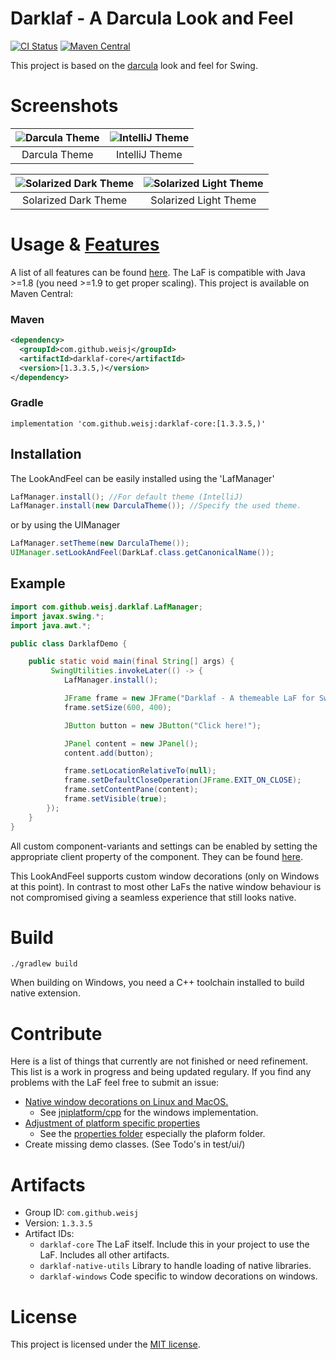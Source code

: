 # Darklaf - A Darcula Look and Feel

[![CI Status](https://github.com/weisJ/darklaf/workflows/CI/badge.svg?branch=master)](https://github.com/weisJ/darklaf/actions)
[![Maven Central](https://img.shields.io/maven-central/v/com.github.weisj/darklaf-core?label=Maven%20Central)](https://search.maven.org/artifact/com.github.weisj/darklaf-core)

This project is based on the [darcula](https://github.com/bulenkov/Darcula) look and feel for Swing.

# Screenshots
![Darcula Theme](https://github.com/weisJ/darklaf/blob/master/img/file_chooser_darcula.png) | ![IntelliJ Theme](https://github.com/weisJ/darklaf/blob/master/img/file_chooser_intellij.png)
:-------------------------:|:-------------------------:
Darcula Theme | IntelliJ Theme

![Solarized Dark Theme](https://github.com/weisJ/darklaf/blob/master/img/file_chooser_solarized_dark.png) | ![Solarized Light Theme](https://github.com/weisJ/darklaf/blob/master/img/file_chooser_solarized_light.png)
:-------------------------:|:-------------------------:
Solarized Dark Theme | Solarized Light Theme

# Usage & [Features](https://github.com/weisJ/darklaf/wiki/Features)
A list of all features can be found [here](https://github.com/weisJ/darklaf/wiki/Features).
The LaF is compatible with Java >=1.8 (you need >=1.9 to get proper scaling).
This project is available on Maven Central:
### Maven
````xml
<dependency>
  <groupId>com.github.weisj</groupId>
  <artifactId>darklaf-core</artifactId>
  <version>[1.3.3.5,)</version>
</dependency>
````
### Gradle
````
implementation 'com.github.weisj:darklaf-core:[1.3.3.5,)'
````

## Installation
The LookAndFeel can be easily installed using the 'LafManager'
````java
LafManager.install(); //For default theme (IntelliJ)
LafManager.install(new DarculaTheme()); //Specify the used theme.
````
or by using the UIManager
````java
LafManager.setTheme(new DarculaTheme());
UIManager.setLookAndFeel(DarkLaf.class.getCanonicalName());
````

## Example
````java
import com.github.weisj.darklaf.LafManager;
import javax.swing.*;
import java.awt.*;

public class DarklafDemo {

    public static void main(final String[] args) {
         SwingUtilities.invokeLater(() -> {
            LafManager.install();

            JFrame frame = new JFrame("Darklaf - A themeable LaF for Swing");
            frame.setSize(600, 400);

            JButton button = new JButton("Click here!");

            JPanel content = new JPanel();
            content.add(button);

            frame.setLocationRelativeTo(null);
            frame.setDefaultCloseOperation(JFrame.EXIT_ON_CLOSE);
            frame.setContentPane(content);
            frame.setVisible(true);
        });
    }
}
````

All custom component-variants and settings can be enabled by setting the appropriate client
property of the component.
They can be found [here](https://github.com/weisJ/darklaf/wiki/Features#alternative-visualsbehaviour-for-components).

This LookAndFeel supports custom window decorations (only on Windows at this point). In contrast to most other LaFs the native window behaviour is not compromised giving a seamless experience that still looks native.

# Build

    ./gradlew build

When building on Windows, you need a C++ toolchain installed to build native extension.

# Contribute
Here is a list of things that currently are not finished or need refinement. This list is a work in progress and being updated regulary. If you find any problems with the LaF feel free to submit an issue:

- [Native window decorations on Linux and MacOS.](https://github.com/weisJ/darklaf/issues/2)
  * See [jniplatform/cpp](https://github.com/weisJ/darklaf/tree/master/src/jniplatform/cpp) for the windows implementation.
- [Adjustment of platform specific properties](https://github.com/weisJ/darklaf/issues/2)
  * See the [properties folder](https://github.com/weisJ/darklaf/tree/master/src/main/resources/com/github/weisj/darklaf/properties) especially the plaform folder.
- Create missing demo classes. (See Todo's in test/ui/)

# Artifacts
- Group ID: ````com.github.weisj````
- Version: ````1.3.3.5````
- Artifact IDs:
  - ````darklaf-core```` The LaF itself. Include this in your project to use the LaF. Includes all other artifacts.
  - ````darklaf-native-utils```` Library to handle loading of native libraries.
  - ````darklaf-windows```` Code specific to window decorations on windows.



# License
This project is licensed under the [MIT license](https://github.com/weisJ/darklaf/blob/master/LICENSE).

